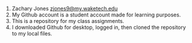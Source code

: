 1. Zachary Jones zjones9@my.waketech.edu
2. My Github account is a student account made for learning purposes.
3. This is a repository for my class assignments.
4. I downloaded Github for desktop, logged in, then cloned the repository to my local files.